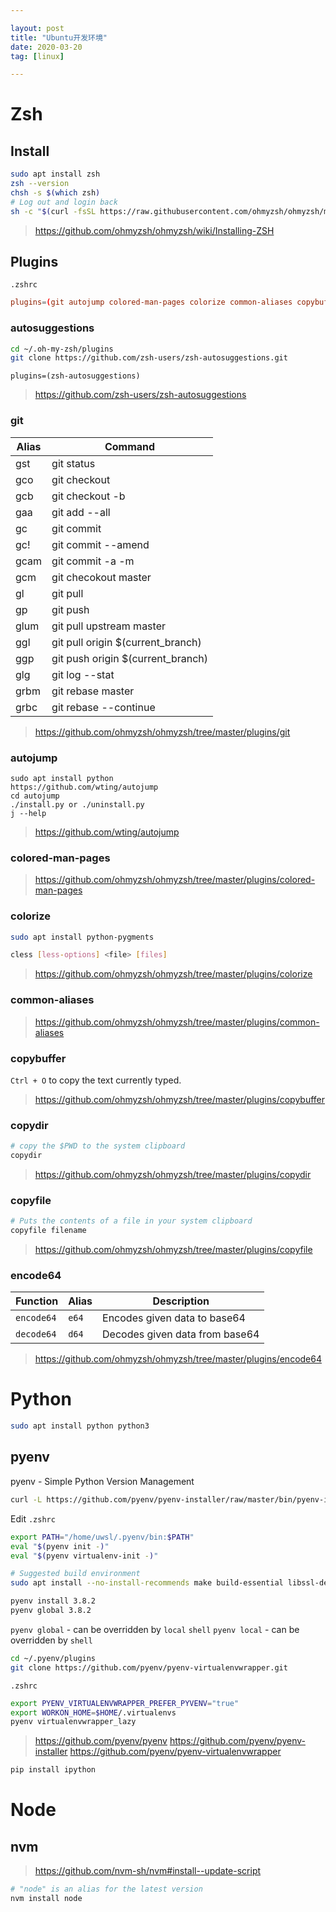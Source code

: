 ```yaml
---

layout: post
title: "Ubuntu开发环境"
date: 2020-03-20
tag: [linux]

---
```


# Zsh

## Install
```bash
sudo apt install zsh
zsh --version
chsh -s $(which zsh)
# Log out and login back
sh -c "$(curl -fsSL https://raw.githubusercontent.com/ohmyzsh/ohmyzsh/master/tools/install.sh)"
```
> <https://github.com/ohmyzsh/ohmyzsh/wiki/Installing-ZSH>

## Plugins
`.zshrc`
```conf
plugins=(git autojump colored-man-pages colorize common-aliases copybuffer copydir copyfile encode64)
```

### autosuggestions

```bash
cd ~/.oh-my-zsh/plugins
git clone https://github.com/zsh-users/zsh-autosuggestions.git
```

```
plugins=(zsh-autosuggestions)
```

> <https://github.com/zsh-users/zsh-autosuggestions>

### git

| Alias | Command |
| --- | --- |
| gst | git status |
| gco	| git checkout |
| gcb | git checkout -b |
| gaa | git add --all |
| gc | git commit |
| gc! | git commit --amend |
| gcam | git commit -a -m |
| gcm | git checokout master |
| gl | git pull |
| gp | git push |
| glum | git pull upstream master |
| ggl | git pull origin $(current_branch) |
| ggp | git push origin $(current_branch) |
| glg | git log --stat |
| grbm | git rebase master |
| grbc	| git rebase --continue |

> <https://github.com/ohmyzsh/ohmyzsh/tree/master/plugins/git>

### autojump 

```
sudo apt install python
https://github.com/wting/autojump
cd autojump
./install.py or ./uninstall.py
j --help
```

> <https://github.com/wting/autojump>

### colored-man-pages
> <https://github.com/ohmyzsh/ohmyzsh/tree/master/plugins/colored-man-pages>

### colorize

```bash
sudo apt install python-pygments
```

```bash
cless [less-options] <file> [files]
```

> <https://github.com/ohmyzsh/ohmyzsh/tree/master/plugins/colorize>

### common-aliases
> <https://github.com/ohmyzsh/ohmyzsh/tree/master/plugins/common-aliases>

### copybuffer
`Ctrl + O`  to copy the text currently typed.
> <https://github.com/ohmyzsh/ohmyzsh/tree/master/plugins/copybuffer>

### copydir

```bash
# copy the $PWD to the system clipboard
copydir
```
> <https://github.com/ohmyzsh/ohmyzsh/tree/master/plugins/copydir>

### copyfile

```bash
# Puts the contents of a file in your system clipboard
copyfile filename
```

> <https://github.com/ohmyzsh/ohmyzsh/tree/master/plugins/copyfile>

### encode64

| Function   | Alias | Description                    |
| ---------- | ----- | ------------------------------ |
| `encode64` | `e64` | Encodes given data to base64   |
| `decode64` | `d64` | Decodes given data from base64 |

> <https://github.com/ohmyzsh/ohmyzsh/tree/master/plugins/encode64>


# Python

```bash
sudo apt install python python3
```

## pyenv
pyenv - Simple Python Version Management

```bash
curl -L https://github.com/pyenv/pyenv-installer/raw/master/bin/pyenv-installer | bash
```

Edit `.zshrc`

```bash
export PATH="/home/uwsl/.pyenv/bin:$PATH"
eval "$(pyenv init -)"
eval "$(pyenv virtualenv-init -)"
```

```bash
# Suggested build environment
sudo apt install --no-install-recommends make build-essential libssl-dev zlib1g-dev libbz2-dev libreadline-dev libsqlite3-dev wget curl llvm libncurses5-dev xz-utils tk-dev libxml2-dev libxmlsec1-dev libffi-dev liblzma-dev

pyenv install 3.8.2
pyenv global 3.8.2
```

`pyenv global` - can be overridden by `local` `shell`
`pyenv local` - can be overridden by `shell`

```bash
cd ~/.pyenv/plugins
git clone https://github.com/pyenv/pyenv-virtualenvwrapper.git
```

`.zshrc`

```bash
export PYENV_VIRTUALENVWRAPPER_PREFER_PYVENV="true"
export WORKON_HOME=$HOME/.virtualenvs
pyenv virtualenvwrapper_lazy
```

> <https://github.com/pyenv/pyenv>
> <https://github.com/pyenv/pyenv-installer>
> <https://github.com/pyenv/pyenv-virtualenvwrapper>

```bash
pip install ipython
```

# Node

## nvm
> https://github.com/nvm-sh/nvm#install--update-script

```bash
# "node" is an alias for the latest version
nvm install node 
```
